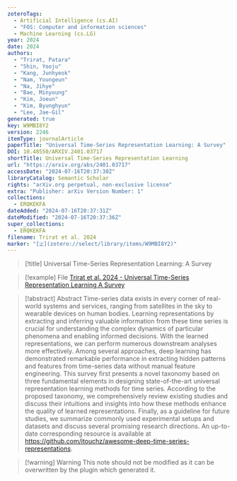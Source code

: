 ```yaml
---
zoteroTags:
  - Artificial Intelligence (cs.AI)
  - "FOS: Computer and information sciences"
  - Machine Learning (cs.LG)
year: 2024
date: 2024
authors:
  - "Trirat, Patara"
  - "Shin, Yooju"
  - "Kang, Junhyeok"
  - "Nam, Youngeun"
  - "Na, Jihye"
  - "Bae, Minyoung"
  - "Kim, Joeun"
  - "Kim, Byunghyun"
  - "Lee, Jae-Gil"
generated: true
key: W9MBI8Y2
version: 2246
itemType: journalArticle
paperTitle: "Universal Time-Series Representation Learning: A Survey"
DOI: 10.48550/ARXIV.2401.03717
shortTitle: Universal Time-Series Representation Learning
url: "https://arxiv.org/abs/2401.03717"
accessDate: "2024-07-16T20:37:30Z"
libraryCatalog: Semantic Scholar
rights: "arXiv.org perpetual, non-exclusive license"
extra: "Publisher: arXiv Version Number: 1"
collections:
  - ERQKEKFA
dateAdded: "2024-07-16T20:37:31Z"
dateModified: "2024-07-16T20:37:36Z"
super_collections:
  - ERQKEKFA
filename: Trirat et al. 2024
marker: "[🇿](zotero://select/library/items/W9MBI8Y2)"
---
```


> [!title] Universal Time-Series Representation Learning: A Survey

> [!example] File
> [Trirat et al. 2024 - Universal Time-Series Representation Learning A Survey](/Papers/PDFs/Trirat%20et%20al.%202024%20-%20Universal%20Time-Series%20Representation%20Learning%20A%20Survey.pdf)

> [!abstract] Abstract
> Time-series data exists in every corner of real-world systems and services, ranging from satellites in the sky to wearable devices on human bodies. Learning representations by extracting and inferring valuable information from these time series is crucial for understanding the complex dynamics of particular phenomena and enabling informed decisions. With the learned representations, we can perform numerous downstream analyses more effectively. Among several approaches, deep learning has demonstrated remarkable performance in extracting hidden patterns and features from time-series data without manual feature engineering. This survey first presents a novel taxonomy based on three fundamental elements in designing state-of-the-art universal representation learning methods for time series. According to the proposed taxonomy, we comprehensively review existing studies and discuss their intuitions and insights into how these methods enhance the quality of learned representations. Finally, as a guideline for future studies, we summarize commonly used experimental setups and datasets and discuss several promising research directions. An up-to-date corresponding resource is available at https://github.com/itouchz/awesome-deep-time-series-representations.

>[!warning] Warning
> This note should not be modified as it can be overwritten by the plugin which generated it.

